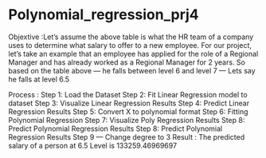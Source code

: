 # Polynomial_regression_prj4
Objextive :Let’s assume the above table is what the HR team of a company uses to determine what salary to offer to a new employee. For our project, let’s take an example that an employee has applied for the role of a Regional Manager and has already worked as a Regional Manager for 2 years. So based on the table above — he falls between level 6 and level 7 — Lets say he falls at level 6.5

Process :
Step 1: Load the Dataset
Step 2: Fit Linear Regression model to dataset
Step 3: Visualize Linear Regression Results
Step 4: Predict Linear Regression Results
Step 5: Convert X to polynomial format
Step 6: Fitting Polynomial Regression
Step 7: Visualize Poly Regression Results
Step 8: Predict Polynomial Regression Results
Step 8: Predict Polynomial Regression Results
Step 9 — Change degree to 3
Result : The predicted salary of a person at 6.5 Level is 133259.46969697
